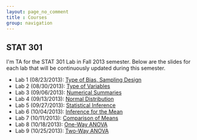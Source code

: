 ```yaml
---
layout: page_no_comment
title : Courses
group: navigation
---
```


## STAT 301
I'm TA for the STAT 301 Lab in Fall 2013 semester. Below are the slides for each lab that will be continuously updated during this semester.

- Lab 1 (08/23/2013): [Type of Bias, Sampling Design](http://statr.me/courses/stat301/lab1/)
- Lab 2 (08/30/2013): [Type of Variables](http://statr.me/courses/stat301/lab2/)
- Lab 3 (09/06/2013): [Numerical Summaries](http://statr.me/courses/stat301/lab3/)
- Lab 4 (09/13/2013): [Normal Distribution](http://statr.me/courses/stat301/lab4/)
- Lab 5 (09/27/2013): [Statistical Inference](http://statr.me/courses/stat301/lab5/)
- Lab 6 (10/04/2013): [Inference for the Mean](http://statr.me/courses/stat301/lab6/)
- Lab 7 (10/11/2013): [Comparison of Means](http://statr.me/courses/stat301/lab7/)
- Lab 8 (10/18/2013): [One-Way ANOVA](http://statr.me/courses/stat301/lab8/)
- Lab 9 (10/25/2013): [Two-Way ANOVA](http://statr.me/courses/stat301/lab9/)

